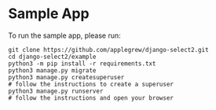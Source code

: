 # Sample App

To run the sample app, please run:

```
git clone https://github.com/applegrew/django-select2.git
cd django-select2/example
python3 -m pip install -r requirements.txt
python3 manage.py migrate
python3 manage.py createsuperuser
# follow the instructions to create a superuser
python3 manage.py runserver
# follow the instructions and open your browser
```
